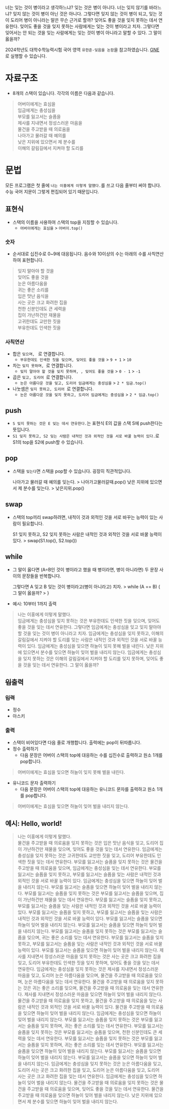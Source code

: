 너는 잊는 것이 병이라고 생각하느냐? 잊는 것은 병이 아니다. 너는 잊지 않기를 바라느냐? 잊지 않는 것이 병이 아닌 것은 아니다. 그렇다면 잊지 않는 것이 병이 되고, 잊는 것이 도리어 병이 아니라는 말은 무슨 근거로 할까? 잊어도 좋을 것을 잊지 못하는 데서 연유한다. 잊어도 좋을 것을 잊지 못하는 사람에게는 잊는 것이 병이라고 치자. 그렇다면 잊어서는 안 되는 것을 잊는 사람에게는 잊는 것이 병이 아니라고 말할 수 있다. 그 말이 옳을까?

2024학년도 대학수학능력시험 국어 영역 `유한준-잊음을 논함`을 참고하였습니다.
[GNE](https://github.com/heartleth/GNE) 로 실행할 수 있습니다.

# 자료구조
* 8개의 스택이 있습니다. 각각의 이름은 다음과 같습니다.

> 어버이에게는 효심을  
> 임금에게는 충성심을  
> 부모를 잃고서는 슬픔을  
> 제사를 지내면서 정성스러운 마음을  
> 물건을 주고받을 때 의로움을  
> 나아가고 물러갈 때 예의를  
> 낮은 지위에 있으면서 제 분수를  
> 이해의 갈림길에서 지켜야 할 도리를  

# 문법

모든 프로그램은 첫 줄에 `나는 이홍에게 이렇게 말했다.`를 쓰고 다음 줄부터 써야 합니다. 수능 국어 지문이 그렇게 편집되어 있기 때문입니다.

## 표현식
* 스택의 이름을 사용하여 스택의 top을 지칭할 수 있습니다.
  * `어버이에게는 효심을` > `어버이.top()`

### 숫자
* 순서대로 십진수로 0~9에 대응됩니다. 음수와 10이상의 수는 아래의 수를 사칙연산하여 표현합니다.

> 잊지 말아야 할 것을  
> 잊어도 좋을 것을  
> 눈은 아름다움을  
> 귀는 좋은 소리를  
> 입은 맛난 음식을  
> 사는 곳은 크고 화려한 집을  
> 천한 신분인데도 큰 세력을  
> 집이 가난하건만 재물을  
> 고귀한데도 교만한 짓을  
> 부유한데도 인색한 짓을  

### 사칙연산
* 합은 `잊으며, ` 로 연결합니다.
  * `부유한데도 인색한 짓을 잊으며, 잊어도 좋을 것을` > `9 + 1` > `10`
* 차는 `잊지 못하며, `로 연결합니다.
  * `잊지 말아야 할 것을 잊지 못하며, , 잊어도 좋을 것을` > `0 - 1` > `-1`
* 곱은 `잊고, 도리어 `로 연결합니다.
  * `눈은 아름다운 것을 잊고, 도리어 임금에게는 충성심을` > `2 * 임금.top()`
* 나눗셈은 `잊지 못하고, 도리어 `로 연결합니다.
  * `눈은 아름다운 것을 잊지 못하고, 도리어 임금에게는 충성심을` > `2 * 임금.top()`

## push
* `S 잊지 못하는 것은 E 잊는 데서 연유한다.`는 표현식 E의 값을 스택 S에 push한다는 뜻입니다.
* `S1 잊지 못하고, S2 잊는 사람은 내적인 것과 외적인 것을 서로 바꿀 능력이 있다.`로 S1의 top을 S2에 push할 수 있습니다.

## pop
* 스택을 `잊는다`면 스택을 pop할 수 있습니다. 굉장히 직관적입니다.

    나아가고 물러갈 때 예의를 잊는다. > 나아가고물러갈때.pop()
    낮은 지위에 있으면서 제 분수를 잊는다. > 낮은지위.pop()

## swap
* 스택의 top끼리 swap하려면, 내적이 것과 외적인 것을 서로 바꾸는 능력이 있는 사람이 필요합니다.

    S1 잊지 못하고, S2 잊지 못하는 사람은 내적인 것과 외적인 것을 서로 바꿀 능력이 있다. > swap(S1.top(), S2.top())

## while

* 그 말이 옳다면 (A=B인 것이 병이라고 했을 때 병이라면, 병이 아니라면) 두 문장 사이의 문장들을 반복합니다.

    그렇다면 A 잊고 B 잊는 것이 병이라고(병이 아니라고) 치자. > while (A == B) {
    그 말이 옳을까?                                        > }

* 예시: 10부터 1까지 출력
> 나는 이홍에게 이렇게 말했다.  
> 임금에게는 충성심을 잊지 못하는 것은 부유한데도 인색한 짓을 잊으며, 잊어도 좋을 것을 잊는 데서 연유한다. 그렇다면 임금에게는 충성심을 잊고 잊지 말아야 할 것을 잊는 것이 병이 아니라고 치자. 임금에게는 충성심을 잊지 못하고, 이해의 갈림길에서 지켜야 할 도리를 잊는 사람은 내적인 것과 외적인 것을 서로 바꿀 능력이 있다. 임금에게는 충성심을 잊으면 하늘이 잊지 못해 벌을 내린다. 낮은 지위에 있으면서 분수를 잊으면 하늘이 잊어 벌을 내리지 않는다. 임금에게는 충성심을 잊지 못하는 것은 이해의 갈림길에서 지켜야 할 도리를 잊지 못하며, 잊어도 좋을 것을 잊는 데서 연유한다. 그 말이 옳을까?

## ~~입~~출력
### ~~입력~~
* 정수
* 아스키
### 출력
* 스택이 비어있다면 다음 줄로 개행합니다. 출력에는 pop이 뒤따릅니다.
* 정수 출력하기
  * 다음 문장은 어버이 스택의 top에 대응하는 수를 십진수로 출력하고 원소 1개를 pop합니다.
> 어버이에게는 효심을 잊으면 하늘이 잊지 못해 벌을 내린다.
* 유니코드 문자 출력하기
  * 다음 문장은 어버이 스택의 top에 대응하는 유니코드 문자를 출력하고 원소 1개를 pop합니다.
> 어버이에게는 효심을 잊으면 하늘이 잊어 벌을 내리지 않는다.

## 예시: Hello, world!

> 나는 이홍에게 이렇게 말했다.  
> 물건을 주고받을 때 의로움을 잊지 못하는 것은 입은 맛난 음식을 잊고, 도리어 집이 가난하건만 재물을 잊으며, 잊어도 좋을 것을 잊는 데서 연유한다. 임금에게는 충성심을 잊지 못하는 것은 고귀한데도 교만한 짓을 잊고, 도리어 부유한데도 인색한 짓을 잊는 데서 연유한다. 부모를 잃고서는 슬픔을 잊지 못하는 것은 물건을 주고받을 때 의로움을 잊으며, 임금에게는 충성심을 잊는 데서 연유한다. 부모를 잃고서는 슬픔을 잊지 못하고, 부모를 잃고서는 슬픔을 잊는 사람은 내적인 것과 외적인 것을 서로 바꿀 능력이 있다. 임금에게는 충성심을 잊으면 하늘이 잊어 벌을 내리지 않는다. 부모를 잃고서는 슬픔을 잊으면 하늘이 잊어 벌을 내리지 않는다. 부모를 잃고서는 슬픔을 잊지 못하는 것은 부모를 잃고서는 슬픔을 잊으며, 집이 가난하건만 재물을 잊는 데서 연유한다. 부모를 잃고서는 슬픔을 잊지 못하고, 부모를 잃고서는 슬픔을 잊는 사람은 내적인 것과 외적인 것을 서로 바꿀 능력이 있다. 부모를 잃고서는 슬픔을 잊지 못하고, 부모를 잃고서는 슬픔을 잊는 사람은 내적인 것과 외적인 것을 서로 바꿀 능력이 있다. 부모를 잃고서는 슬픔을 잊으면 하늘이 잊어 벌을 내리지 않는다. 부모를 잃고서는 슬픔을 잊으면 하늘이 잊어 벌을 내리지 않는다. 부모를 잃고서는 슬픔을 잊지 못하는 것은 부모를 잃고서는 슬픔을 잊으며, 귀는 좋은 소리를 잊는 데서 연유한다. 부모를 잃고서는 슬픔을 잊지 못하고, 부모를 잃고서는 슬픔을 잊는 사람은 내적인 것과 외적인 것을 서로 바꿀 능력이 있다. 부모를 잃고서는 슬픔을 잊으면 하늘이 잊어 벌을 내리지 않는다. 제사를 지내면서 정성스러운 마음을 잊지 못하는 것은 사는 곳은 크고 화려한 집을 잊고, 도리어 부유한데도 인색한 짓을 잊지 못하며, 잊어도 좋을 것을 잊는 데서 연유한다. 임금에게는 충성심을 잊지 못하는 것은 제사를 지내면서 정성스러운 마음을 잊고, 도리어 눈은 아름다움을 잊으며, 물건을 주고받을 때 의로움을 잊으며, 눈은 아름다움을 잊는 데서 연유한다. 물건을 주고받을 때 의로움을 잊지 못하는 것은 귀는 좋은 소리를 잊으며, 물건을 주고받을 때 의로움을 잊는 데서 연유한다. 제사를 지내면서 정성스러운 마음을 잊으면 하늘이 잊어 벌을 내리지 않는다. 물건을 주고받을 때 의로움을 잊지 못하고, 물건을 주고받을 때 의로움을 잊는 사람은 내적인 것과 외적인 것을 서로 바꿀 능력이 있다. 물건을 주고받을 때 의로움을 잊으면 하늘이 잊어 벌을 내리지 않는다. 임금에게는 충성심을 잊으면 하늘이 잊어 벌을 내리지 않는다. 부모를 잃고서는 슬픔을 잊지 못하는 것은 부모를 잃고서는 슬픔을 잊지 못하며, 귀는 좋은 소리를 잊는 데서 연유한다. 부모를 잃고서는 슬픔을 잊지 못하는 것은 부모를 잃고서는 슬픔을 잊으며, 천한 신분인데도 큰 세력을 잊는 데서 연유한다. 부모를 잃고서는 슬픔을 잊지 못하는 것은 부모를 잃고서는 슬픔을 잊지 못하며, 귀는 좋은 소리를 잊는 데서 연유한다. 부모를 잃고서는 슬픔을 잊으면 하늘이 잊어 벌을 내리지 않는다. 부모를 잃고서는 슬픔을 잊으면 하늘이 잊어 벌을 내리지 않는다. 부모를 잃고서는 슬픔을 잊으면 하늘이 잊어 벌을 내리지 않는다. 임금에게는 충성심을 잊지 못하는 것은 눈은 아름다움을 잊고, 도리어 사는 곳은 크고 화려한 집을 잊고, 도리어 눈은 아름다움을 잊고, 도리어 사는 곳은 크고 화려한 집을 잊는 데서 연유한다. 임금에게는 충성심을 잊으면 하늘이 잊어 벌을 내리지 않는다. 물건을 주고받을 때 의로움을 잊지 못하는 것은 물건을 주고받을 때 의로움을 잊으며, 잊어도 좋을 것을 잊는 데서 연유한다. 물건을 주고받을 때 의로움을 잊으면 하늘이 잊어 벌을 내리지 않는다. 낮은 지위에 있으면서 제 분수를 잊으면 하늘이 잊어 벌을 내리지 않는다.
